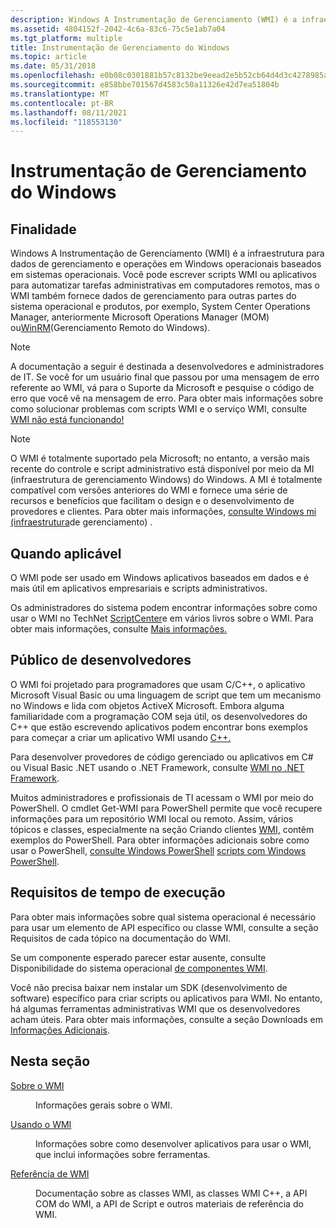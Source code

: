 ```yaml
---
description: Windows A Instrumentação de Gerenciamento (WMI) é a infraestrutura para dados de gerenciamento e operações em Windows operacionais baseados em sistemas operacionais.
ms.assetid: 4804152f-2042-4c6a-83c6-75c5e1ab7a04
ms.tgt_platform: multiple
title: Instrumentação de Gerenciamento do Windows
ms.topic: article
ms.date: 05/31/2018
ms.openlocfilehash: e0b08c0301881b57c8132be9eead2e5b52cb64d4d3c4278985a573d5bff94f1c
ms.sourcegitcommit: e858bbe701567d4583c50a11326e42d7ea51804b
ms.translationtype: MT
ms.contentlocale: pt-BR
ms.lasthandoff: 08/11/2021
ms.locfileid: "118553130"
---
```

# <a name="windows-management-instrumentation"></a>Instrumentação de Gerenciamento do Windows

## <a name="purpose"></a>Finalidade

Windows A Instrumentação de Gerenciamento (WMI) é a infraestrutura para dados de gerenciamento e operações em Windows operacionais baseados em sistemas operacionais. Você pode escrever scripts WMI ou aplicativos para automatizar tarefas administrativas em computadores remotos, mas o WMI também fornece dados de gerenciamento para outras partes do sistema operacional e produtos, por exemplo, System Center Operations Manager, anteriormente Microsoft Operations Manager (MOM) ou[WinRM](/windows/desktop/WinRM/portal)(Gerenciamento Remoto do Windows).

> [!Note]  
> A documentação a seguir é destinada a desenvolvedores e administradores de IT. Se você for um usuário final que passou por uma mensagem [](https://support.microsoft.com/) de erro referente ao WMI, vá para o Suporte da Microsoft e pesquise o código de erro que você vê na mensagem de erro. Para obter mais informações sobre como solucionar problemas com scripts WMI e o serviço WMI, consulte [WMI não está funcionando!](/previous-versions/tn-archive/ff406382(v=msdn.10))

 

> [!Note]  
> O WMI é totalmente suportado pela Microsoft; no entanto, a versão mais recente do controle e script administrativo está disponível por meio da MI (infraestrutura de gerenciamento Windows) do Windows. A MI é totalmente compatível com versões anteriores do WMI e fornece uma série de recursos e benefícios que facilitam o design e o desenvolvimento de provedores e clientes. Para obter mais informações, [consulte Windows mi (infraestrutura](/previous-versions/windows/desktop/wmi_v2/windows-management-infrastructure)de gerenciamento) .

 

## <a name="where-applicable"></a>Quando aplicável

O WMI pode ser usado em Windows aplicativos baseados em dados e é mais útil em aplicativos empresariais e scripts administrativos.

Os administradores do sistema podem encontrar informações sobre como usar o WMI no TechNet [ScriptCenter](https://www.microsoft.com/technet/scriptcenter/default.mspx)e em vários livros sobre o WMI. Para obter mais informações, consulte [Mais informações.](further-information.md)

## <a name="developer-audience"></a>Público de desenvolvedores

O WMI foi projetado para programadores que usam C/C++, o aplicativo Microsoft Visual Basic ou uma linguagem de script que tem um mecanismo no Windows e lida com objetos ActiveX Microsoft. Embora alguma familiaridade com a programação COM seja útil, os desenvolvedores do C++ que estão escrevendo aplicativos podem encontrar bons exemplos para começar a criar um aplicativo WMI usando [C++.](creating-a-wmi-application-using-c-.md)

Para desenvolver provedores de código gerenciado ou aplicativos em C# ou Visual Basic .NET usando o .NET Framework, consulte [WMI no .NET Framework](/previous-versions/dotnet/netframework-1.1/aa720264(v=vs.71)).

Muitos administradores e profissionais de TI acessam o WMI por meio do PowerShell. O cmdlet Get-WMI para PowerShell permite que você recupere informações para um repositório WMI local ou remoto. Assim, vários tópicos e classes, especialmente na seção Criando clientes [WMI,](creating-wmi-clients.md) contêm exemplos do PowerShell. Para obter informações adicionais sobre como usar o PowerShell, [consulte Windows PowerShell](https://msdn.microsoft.com/library/dd835506.aspx) [scripts com Windows PowerShell](https://technet.microsoft.com/library/bb978526.aspx).

## <a name="run-time-requirements"></a>Requisitos de tempo de execução

Para obter mais informações sobre qual sistema operacional é necessário para usar um elemento de API específico ou classe WMI, consulte a seção Requisitos de cada tópico na documentação do WMI.

Se um componente esperado parecer estar ausente, consulte Disponibilidade do sistema operacional [de componentes WMI](operating-system-availability-of-wmi-components.md).

Você não precisa baixar nem instalar um SDK (desenvolvimento de software) específico para criar scripts ou aplicativos para WMI. No entanto, há algumas ferramentas administrativas WMI que os desenvolvedores acham úteis. Para obter mais informações, consulte a seção Downloads em [Informações Adicionais](further-information.md).

## <a name="in-this-section"></a>Nesta seção

<dl> <dt>

[Sobre o WMI](about-wmi.md)
</dt> <dd>

Informações gerais sobre o WMI.

</dd> <dt>

[Usando o WMI](using-wmi.md)
</dt> <dd>

Informações sobre como desenvolver aplicativos para usar o WMI, que inclui informações sobre ferramentas.

</dd> <dt>

[Referência de WMI](wmi-reference.md)
</dt> <dd>

Documentação sobre as classes WMI, as classes WMI C++, a API COM do WMI, a API de Script e outros materiais de referência do WMI.

</dd> </dl>

 

 
